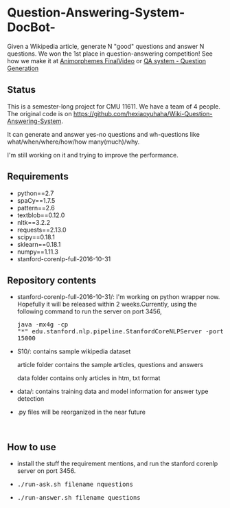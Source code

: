 # Question-Answering-System-DocBot-
Given a Wikipedia article, generate N "good" questions and answer N questions. We won the 1st place in question-answering competition! See how we make it at [Animorphemes FinalVideo](https://www.youtube.com/watch?v=VWdR6ornHoc&feature=youtu.be) or [QA system - Question Generation](http://www.shuang0420.com/2017/04/06/QA%20system%20-%20Question%20Generation/)

## Status

This is a semester-long project for CMU 11611. We have a team of 4 people. The original code is on https://github.com/hexiaoyuhaha/Wiki-Question-Answering-System.

It can generate and answer yes-no questions and wh-questions like what/when/where/how/how many(much)/why.

I'm still working on it and trying to improve the performance.



## Requirements

- python==2.7
- spaCy==1.7.5
- pattern==2.6
- textblob==0.12.0
- nltk==3.2.2
- requests==2.13.0
- scipy==0.18.1
- sklearn==0.18.1
- numpy==1.11.3
- stanford-corenlp-full-2016-10-31  



## Repository contents

- stanford-corenlp-full-2016-10-31/:  I'm working on python wrapper now. Hopefully it will be released within 2 weeks.Currently, using the following command to run the server on port 3456, <pre>java -mx4g -cp "*" edu.stanford.nlp.pipeline.StanfordCoreNLPServer -port 3456 -timeout 15000</pre>

- S10/: contains sample wikipedia dataset

  article folder contains the sample articles, questions and answers

  data folder contains only articles in htm, txt format

- data/: contains training data and model information for answer type detection

- .py files will be reorganized in the near future

  ​

## How to use

- install the stuff the requirement mentions, and run the stanford corenlp server on port 3456.
- <pre>./run-ask.sh filename nquestions</pre>
- <pre>./run-answer.sh filename questions</pre>
